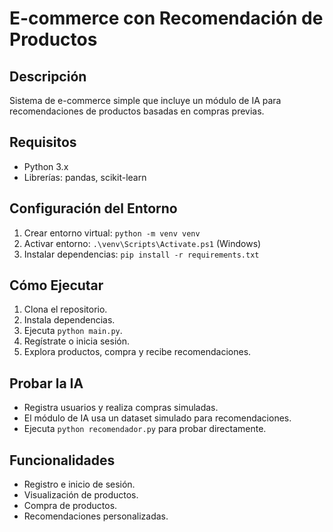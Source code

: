 # E-commerce con Recomendación de Productos

## Descripción
Sistema de e-commerce simple que incluye un módulo de IA para recomendaciones de productos basadas en compras previas.

## Requisitos
- Python 3.x
- Librerías: pandas, scikit-learn

## Configuración del Entorno
1. Crear entorno virtual: `python -m venv venv`
2. Activar entorno: `.\venv\Scripts\Activate.ps1` (Windows)
3. Instalar dependencias: `pip install -r requirements.txt`

## Cómo Ejecutar
1. Clona el repositorio.
2. Instala dependencias.
3. Ejecuta `python main.py`.
4. Regístrate o inicia sesión.
5. Explora productos, compra y recibe recomendaciones.

## Probar la IA
- Registra usuarios y realiza compras simuladas.
- El módulo de IA usa un dataset simulado para recomendaciones.
- Ejecuta `python recomendador.py` para probar directamente.

## Funcionalidades
- Registro e inicio de sesión.
- Visualización de productos.
- Compra de productos.
- Recomendaciones personalizadas.